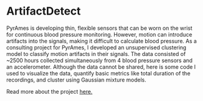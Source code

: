 # ArtifactDetect

PyrAmes is developing thin, flexible sensors that can be worn on the wrist for continuous blood pressure monitoring. However, motion can introduce artifacts into the signals, making it difficult to calculate blood pressure. As a consulting project for PyrAmes, I developed an unsupervised clustering model to classify motion artifacts in their signals. The data consisted of ~2500 hours collected simultaneously from 4 blood pressure sensors and an accelerometer. Although the data cannot be shared, here is some code I used to visualize the data, quantify basic metrics like total duration of the recordings, and cluster using Gaussian mixture models.

Read more about the project [here.](http://witneychen.com/artifact-detect/)
